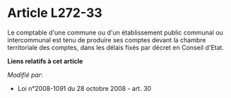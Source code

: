 # Article L272-33

Le comptable d'une commune ou d'un établissement public communal ou intercommunal est tenu de produire ses comptes devant la
chambre territoriale des comptes, dans les délais fixés par décret en Conseil d'Etat.

**Liens relatifs à cet article**

_Modifié par_:

  - Loi n°2008-1091 du 28 octobre 2008 - art. 30
